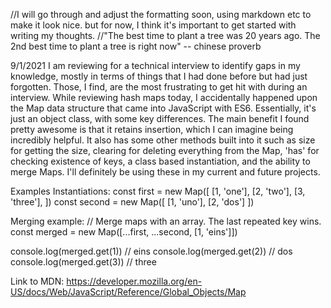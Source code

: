//I will go through and adjust the formatting soon, using markdown etc to make it look nice. but for now, I think it's important to get started with writing my thoughts.
//"The best time to plant a tree was 20 years ago. The 2nd best time to plant a tree is right now" -- chinese proverb

9/1/2021
I am reviewing for a technical interview to identify gaps in my knowledge, mostly in terms of things that I had done before but had just forgotten. Those, I find, are the most frustrating to get hit with during an interview. While reviewing hash maps today, I accidentally happened upon the Map data structure that came into JavaScript with ES6. Essentially, it's just an object class, with some key differences. The main benefit I found pretty awesome is that it retains insertion, which I can imagine being incredibly helpful. It also has some other methods built into it such as size for getting the size, clearing for deleting everything from the Map, 'has' for checking existence of keys, a class based instantiation, and the ability to merge Maps. I'll definitely be using these in my current and future projects.

Examples Instantiations:
const first = new Map([
  [1, 'one'],
  [2, 'two'],
  [3, 'three'],
])
const second = new Map([
  [1, 'uno'],
  [2, 'dos']
])

Merging example:
// Merge maps with an array. The last repeated key wins.
const merged = new Map([...first, ...second, [1, 'eins']])

console.log(merged.get(1)) // eins
console.log(merged.get(2)) // dos
console.log(merged.get(3)) // three

Link to MDN:
https://developer.mozilla.org/en-US/docs/Web/JavaScript/Reference/Global_Objects/Map
